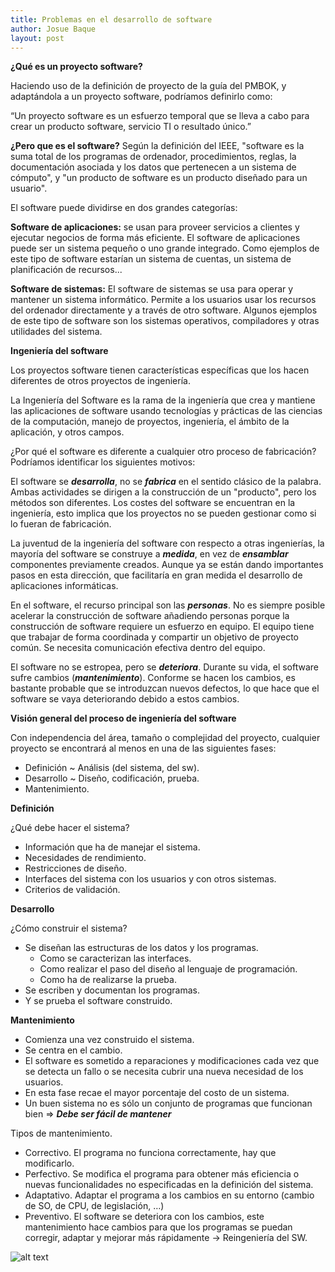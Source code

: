 ```yaml
---
title: Problemas en el desarrollo de software
author: Josue Baque
layout: post
---
```


**¿Qué es un proyecto software?**

Haciendo uso de la definición de proyecto de la guía del PMBOK, y adaptándola a un proyecto software, podríamos definirlo como: 

“Un proyecto software es un esfuerzo temporal que se lleva a cabo para crear un producto software, servicio TI o resultado único.” 

**¿Pero que es el software?**  Según la definición del IEEE, "software es la suma total de los programas de ordenador, procedimientos, reglas, la documentación asociada y los datos que pertenecen a un sistema de cómputo", y "un producto de software es un producto diseñado para un usuario". 

El software puede dividirse en dos grandes categorías:

**Software de aplicaciones:** se usan para proveer servicios a clientes y ejecutar negocios de forma más eficiente. El software de aplicaciones puede ser un sistema pequeño o uno grande integrado. Como ejemplos de este tipo de software estarían un sistema de cuentas, un sistema de planificación de recursos... 

**Software de sistemas:** El software de sistemas se usa para operar y mantener un sistema informático. Permite a los usuarios usar los recursos del ordenador directamente y a través de otro software. Algunos ejemplos de este tipo de software son los sistemas operativos, compiladores y otras utilidades del sistema. 

**Ingeniería del software**

Los proyectos software tienen características específicas que los hacen diferentes de otros proyectos de ingeniería. 

La Ingeniería del Software es la rama de la ingeniería que crea y mantiene las aplicaciones de software usando tecnologías y prácticas de las ciencias de la computación, manejo de proyectos, ingeniería, el ámbito de la aplicación, y otros campos. 

¿Por qué el software es diferente a cualquier otro proceso de fabricación? Podríamos identificar los siguientes motivos: 

El software se ***desarrolla***, no se ***fabrica*** en el sentido clásico de la palabra. Ambas actividades se dirigen a la construcción de un "producto", pero los métodos son diferentes. Los costes del software se encuentran en la ingeniería, esto implica que los proyectos no se pueden gestionar como si lo fueran de fabricación. 

La juventud de la ingeniería del software con respecto a otras ingenierías, la mayoría del software se construye a ***medida***, en vez de ***ensamblar*** componentes previamente creados. Aunque ya se están dando importantes pasos en esta dirección, que facilitaría en gran medida el desarrollo de aplicaciones informáticas. 

En el software, el recurso principal son las ***personas***. No es siempre posible acelerar la construcción de software añadiendo personas porque la construcción de software requiere un esfuerzo en equipo. El equipo tiene que trabajar de forma coordinada y compartir un objetivo de proyecto común. Se necesita comunicación efectiva dentro del equipo. 

El software no se estropea, pero se ***deteriora***. Durante su vida, el software sufre cambios (***mantenimiento***). Conforme se hacen los cambios, es bastante probable que se introduzcan nuevos defectos, lo que hace que el software se vaya deteriorando debido a estos cambios. 

**Visión general del proceso de ingeniería del software**

Con independencia del área, tamaño o complejidad del proyecto, cualquier proyecto se encontrará al menos en una de las siguientes fases:  
* Definición ~ Análisis (del sistema, del sw).
* Desarrollo ~ Diseño, codificación, prueba.
* Mantenimiento.  

**Definición**

¿Qué debe hacer el sistema?

* Información que ha de manejar el sistema.
* Necesidades de rendimiento.
* Restricciones de diseño.
* Interfaces del sistema con los usuarios y con otros sistemas.
* Criterios de validación.

**Desarrollo**

¿Cómo construir el sistema?

* Se diseñan las estructuras de los datos y los programas.
  * Como se caracterizan las interfaces.
  * Como realizar el paso del diseño al lenguaje de programación.
  * Como ha de realizarse la prueba. 
* Se escriben y documentan los programas.
* Y se prueba el software construido.

**Mantenimiento**

* Comienza una vez construido el sistema.
* Se centra en el cambio.
* El software es sometido a reparaciones y modificaciones cada vez que se detecta un fallo o se necesita cubrir una nueva necesidad de los usuarios.
* En esta fase recae el mayor porcentaje del costo de un sistema.
* Un buen sistema no es sólo un conjunto de programas que funcionan bien => ***Debe ser fácil de mantener***

Tipos de mantenimiento.

* Correctivo. El programa no funciona correctamente, hay que modificarlo.
* Perfectivo. Se modifica el programa para obtener más eficiencia o nuevas funcionalidades no especificadas en la definición del sistema.
* Adaptativo. Adaptar el programa a los cambios en su entorno (cambio de SO, de CPU, de legislación, …)
* Preventivo. El software se deteriora con los cambios, este mantenimiento hace cambios para que los programas se puedan corregir, adaptar y mejorar más rápidamente -> Reingeniería del SW.

 ![alt text](https://raw.githubusercontent.com/jalexander24/jalexander24.github.io/assets/images/cuadro1.png) 
